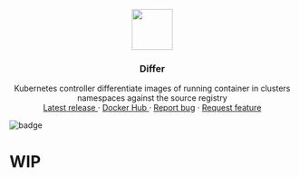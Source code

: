 <p align="center">
  <a href="https://example.com/">
    <img src="images/differ_logo.png" width=72 height=72>
  </a>

  <h3 align="center">Differ</h3>

  <p align="center">
     Kubernetes controller differentiate images of running container in clusters namespaces against the source registry 
    <br>
    <a href="https://github.com/fwiedmann/differ/releases/latest">Latest release </a>
    ·
        <a href="https://hub.docker.com/r/wiedmannfelix/differ">Docker Hub </a>
    ·
    <a href="https://github.com/fwiedmann/differ/issues/new?template=bug.md">Report bug</a>
    ·
    <a href="https://github.com/fwiedmann/differ/issues/new?template=feature.md&labels=feature">Request feature</a>
  </p>
</p>

  ![badge](https://action-badges.now.sh/fwiedmann/differ)

# WIP